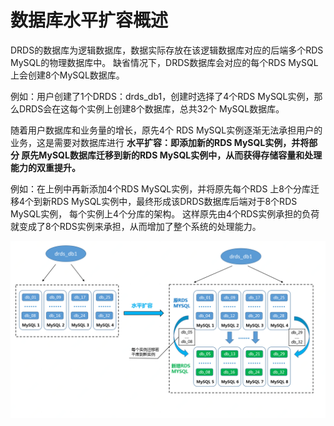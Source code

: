 # 数据库水平扩容概述

DRDS的数据库为逻辑数据库，数据实际存放在该逻辑数据库对应的后端多个RDS MySQL的物理数据库中。 缺省情况下，DRDS数据库会对应的每个RDS MySQL上会创建8个MySQL数据库。<br>

例如：用户创建了1个DRDS：drds_db1，创建时选择了4个RDS MySQL实例，那么DRDS会在这每个实例上创建8个数据库，总共32个 MySQL数据库。


随着用户数据库和业务量的增长，原先4个 RDS MySQL实例逐渐无法承担用户的业务，这是需要对数据库进行 **水平扩容：即添加新的RDS MySQL实例，并将部分
原先MySQL数据库迁移到新的RDS MySQL实例中，从而获得存储容量和处理能力的双重提升。** 

例如：在上例中再新添加4个RDS MySQL实例，并将原先每个RDS 上8个分库迁移4个到新RDS MySQL实例中，最终形成该DRDS数据库后端对于8个RDS MySQL实例，
每个实例上4个分库的架构。 这样原先由4个RDS实例承担的负荷就变成了8个RDS实例来承担，从而增加了整个系统的处理能力。

![水平扩容概述](../../../../../../image/DRDS/database-expansion.png)
